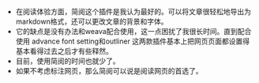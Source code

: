 - 在阅读体验方面，简阅这个插件是我认为最好的。可以将文章很轻松地导出为markdown格式，还可以更改文章的背景和字体。
- 它的缺点是没有办法和weava配合使用，这一点困扰了我很长时间。直到配合使用 advance font setting和outliner 这两款插件基本上把网页页面都设置得基本看得过去之后才有些释然。
- 目前，使用简阅的时间也就少了。
- 如果不考虑标注网页，那么简阅可以说是阅读网页的首选了。
